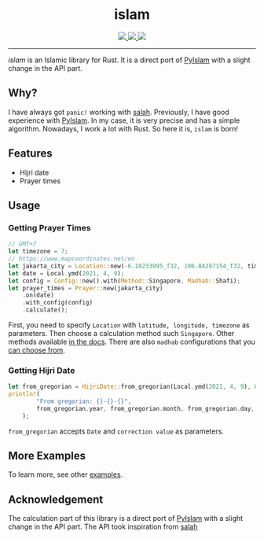 <div align="center">
<h1>islam</h1>

<a href="https://github.com/azzamsa/islam/workflows/ci.yml">
<img src="https://github.com/azzamsa/islam/workflows/ci/badge.svg">
</a>
<a href="https://crates.io/crates/islam">
<img src="https://img.shields.io/crates/v/islam.svg">
</a>
<a href=" https://docs.rs/islam/">
<img src="https://docs.rs/islam/badge.svg">
</a>

<p></p>

</div>

---

*islam* is an Islamic library for Rust.
It is a direct port of [PyIslam](https://github.com/abougouffa/pyIslam) with a slight change in the API part.

## Why?

I have always got `panic!` working with [salah](https://github.com/insha/salah).
Previously, I have good experience with [PyIslam](https://github.com/abougouffa/pyIslam).
In my case, it is very precise and has a simple algorithm. Nowadays, I work a lot with Rust.
So here it is, `islam` is born!

## Features

- Hijri date
- Prayer times

## Usage

### Getting Prayer Times

``` rust
// GMT+7
let timezone = 7;
// https://www.mapcoordinates.net/en
let jakarta_city = Location::new(-6.18233995_f32, 106.84287154_f32, timezone);
let date = Local.ymd(2021, 4, 9);
let config = Config::new().with(Method::Singapore, Madhab::Shafi);
let prayer_times = Prayer::new(jakarta_city)
    .on(date)
    .with_config(config)
    .calculate();
```

First, you need to specify `Location` with `latitude, longitude, timezone` as
parameters.
Then choose a calculation method such `Singapore`. Other methods available [in the
docs](https://docs.rs/islam/0.1.3/islam/pray/method/enum.Method.html#variants).
There are also `madhab` configurations that you [can choose from](https://docs.rs/islam/0.1.3/islam/pray/madhab/enum.Madhab.html#variants).

### Getting Hijri Date

``` rust
let from_gregorian = HijriDate::from_gregorian(Local.ymd(2021, 4, 9), 0);
println!(
        "From gregorian: {}-{}-{}",
        from_gregorian.year, from_gregorian.month, from_gregorian.day,
    );
```

`from_gregorian` accepts `Date` and `correction value` as parameters.

## More Examples

To learn more, see other [examples](examples/).


## Acknowledgement

The calculation part of this library is a direct port of
[PyIslam](https://github.com/abougouffa/pyIslam) with a slight change in the API
part. The API took inspiration from [salah](https://github.com/insha/salah)
